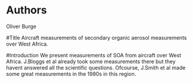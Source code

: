 # Authors
Oliver Burge 

#Title
Aircraft measurements of secondary organic aerosol measurements over West Africa.

#Introduction 
We present measurements of SOA from aircraft over West Africa.
J.Bloggs et al already took some measurements there but they havent answered all the scientific questions.
Ofcourse, J.Smith et al made some great measurements in the 1980s in this region. 